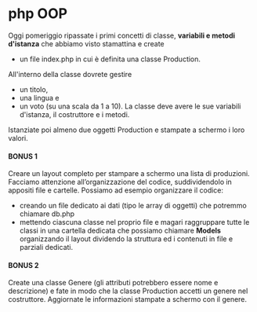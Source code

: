 # php OOP

Oggi pomeriggio ripassate i primi concetti di classe, **variabili e metodi d'istanza** che abbiamo visto stamattina e create

- un file index.php in cui è definita una classe Production.

All'interno della classe dovrete gestire

- un titolo,
- una lingua e
- un voto (su una scala da 1 a 10). La classe deve avere le sue variabili d'istanza, il costruttore e i metodi.

Istanziate poi almeno due oggetti Production e stampate a schermo i loro valori.

#### BONUS 1

Creare un layout completo per stampare a schermo una lista di produzioni. <br>
Facciamo attenzione all’organizzazione del codice, suddividendolo in appositi file e cartelle. Possiamo ad esempio organizzare il codice:

- creando un file dedicato ai dati (tipo le array di oggetti) che potremmo chiamare db.php
- mettendo ciascuna classe nel proprio file e magari raggruppare tutte le classi in una cartella dedicata che possiamo chiamare **Models**
  organizzando il layout dividendo la struttura ed i contenuti in file e parziali dedicati.

#### BONUS 2

Create una classe Genere (gli attributi potrebbero essere nome e descrizione) e fate in modo che la classe Production accetti un genere nel costruttore. Aggiornate le informazioni stampate a schermo con il genere.
